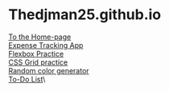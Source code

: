 # Thedjman25.github.io
[To the Home-page](https://thedjman25.github.io/MySite/home.html)\
[Expense Tracking App](https://thedjman25.github.io/Expense%20Tracker/)\
[Flexbox Practice](https://thedjman25.github.io/css%20practice/2.2.21/)\
[CSS Grid practice](https://thedjman25.github.io/css%20practice/2.3.21/css%20grid%20practice/)\
[Random color generator](https://thedjman25.github.io/random%20color%20generator/)\
[To-Do List](https://thedjman25.github.io/to-do%20list/)\
